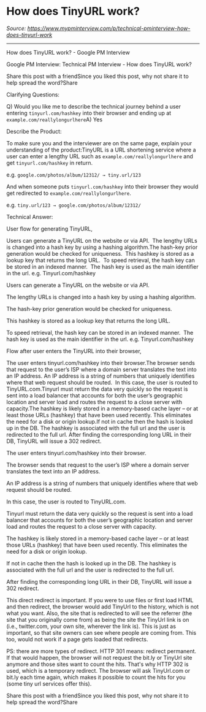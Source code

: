 # How does TinyURL work?

*Source: https://www.mypminterview.com/p/technical-pminterview-how-does-tinyurl-work*

---

How does TinyURL work? - Google PM Interview

Google PM Interview: Technical PM Interview - How does TinyURL work?

Share this post with a friendSince you liked this post, why not share it to help spread the word?Share





Clarifying Questions:

Q) Would you like me to describe the technical journey behind a user entering `tinyurl.com/hashkey` into their browser and ending up at `example.com/reallylongurlhere`A) Yes

Describe the Product:

To make sure you and the interviewer are on the same page, explain your understanding of the product:TinyURL is a URL shortening service where a user can enter a lengthy URL such as `example.com/reallylongurlhere` and get `tinyurl.com/hashkey` in return.

e.g. `google.com/photos/album/12312/ → tiny.url/123`

And when someone puts `tinyurl.com/hashkey` into their browser they would get redirected to `example.com/reallylongurlhere`.

e.g. `tiny.url/123 → google.com/photos/album/12312/`

Technical Answer:

User flow for generating TinyURL,

Users can generate a TinyURL on the website or via API.  The lengthy URLs is changed into a hash key by using a hashing algorithm.The hash-key prior generation would be checked for uniqueness.  This hashkey is stored as a lookup key that returns the long URL.  To speed retrieval, the hash key can be stored in an indexed manner.  The hash key is used as the main identifier in the url. e.g. Tinyurl.com/hashkey

Users can generate a TinyURL on the website or via API.  

The lengthy URLs is changed into a hash key by using a hashing algorithm.

The hash-key prior generation would be checked for uniqueness.  

This hashkey is stored as a lookup key that returns the long URL.  

To speed retrieval, the hash key can be stored in an indexed manner.  The hash key is used as the main identifier in the url. e.g. Tinyurl.com/hashkey

Flow after user enters the TinyURL into their browser,

The user enters tinyurl.com/hashkey into their browser.The browser sends that request to the user’s ISP where a domain server translates the text into an IP address. An IP address is a string of numbers that uniquely identifies where that web request should be routed.  In this case, the user is routed to TinyURL.com.Tinyurl must return the data very quickly so the request is sent into a load balancer that accounts for both the user’s geographic location and server load and routes the request to a close server with capacity.The hashkey is likely stored in a memory-based cache layer – or at least those URLs (hashkey) that have been used recently. This eliminates the need for a disk or origin lookup.If not in cache then the hash is looked up in the DB. The hashkey is associated with the full url and the user is redirected to the full url. After finding the corresponding long URL in their DB, TinyURL will issue a 302 redirect.

The user enters tinyurl.com/hashkey into their browser.

The browser sends that request to the user’s ISP where a domain server translates the text into an IP address. 

An IP address is a string of numbers that uniquely identifies where that web request should be routed.  

In this case, the user is routed to TinyURL.com.

Tinyurl must return the data very quickly so the request is sent into a load balancer that accounts for both the user’s geographic location and server load and routes the request to a close server with capacity.

The hashkey is likely stored in a memory-based cache layer – or at least those URLs (hashkey) that have been used recently. This eliminates the need for a disk or origin lookup.

If not in cache then the hash is looked up in the DB. The hashkey is associated with the full url and the user is redirected to the full url. 

After finding the corresponding long URL in their DB, TinyURL will issue a 302 redirect.

This direct redirect is important. If you were to use files or first load HTML and then redirect, the browser would add TinyUrl to the history, which is not what you want. Also, the site that is redirected to will see the referrer (the site that you originally come from) as being the site the TinyUrl link is on (i.e., twitter.com, your own site, wherever the link is). This is just as important, so that site owners can see where people are coming from. This too, would not work if a page gets loaded that redirects.

PS: there are more types of redirect. HTTP 301 means: redirect permanent. If that would happen, the browser will not request the bit.ly or TinyUrl site anymore and those sites want to count the hits. That's why HTTP 302 is used, which is a temporary redirect. The browser will ask TinyUrl.com or bit.ly each time again, which makes it possible to count the hits for you (some tiny url services offer this).

Share this post with a friendSince you liked this post, why not share it to help spread the word?Share